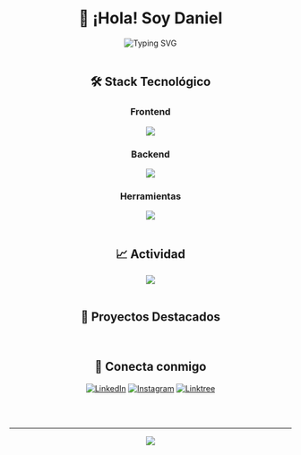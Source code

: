 <div align="center">
  
# 👋 ¡Hola! Soy Daniel
  
<img src="https://readme-typing-svg.herokuapp.com?font=Fira+Code&weight=600&size=28&pause=1000&color=36BCF7&center=true&vCenter=true&width=600&lines=Fullstack+Developer;Apasionado+por+la+tecnología" alt="Typing SVG" />

</div>

<div align="center">
  


<br>

## 🛠️ Stack Tecnológico

<div align="center">

### Frontend
<img src="https://skillicons.dev/icons?i=html,css,js,ts,vue,react,bootstrap,tailwind&perline=8" />

### Backend  
<img src="https://skillicons.dev/icons?i=php,laravel,nodejs,mysql&perline=4" />

### Herramientas
<img src="https://skillicons.dev/icons?i=git,github,vscode,vercel,discord&perline=5" />

</div>

<br>



## 📈 Actividad

<div align="center">
  <img src="https://github-readme-activity-graph.vercel.app/graph?username=Dani3lCh&bg_color=1a1b27&color=38bdae&line=70a5fd&point=bf91f3&area=true&hide_border=true" />
</div>

<br>

## 🌟 Proyectos Destacados

<div align="center">
  

</div>

<br>

## 🤝 Conecta conmigo

<div align="center">
  
[![LinkedIn](https://img.shields.io/badge/LinkedIn-0077B5?style=for-the-badge&logo=linkedin&logoColor=white)](https://www.linkedin.com/in/cesar-chirinos-014675280/)
[![Instagram](https://img.shields.io/badge/Instagram-E4405F?style=for-the-badge&logo=instagram&logoColor=white)](https://www.instagram.com/chirinosdniel/)
[![Linktree](https://img.shields.io/badge/linktree-39E09B?style=for-the-badge&logo=linktree&logoColor=white)](https://linktr.ee/dani3lchirinos)

</div>

<br>



<br>

<div align="center">
  

---

<img src="https://capsule-render.vercel.app/api?type=waving&color=gradient&height=100&section=footer" />

</div>
